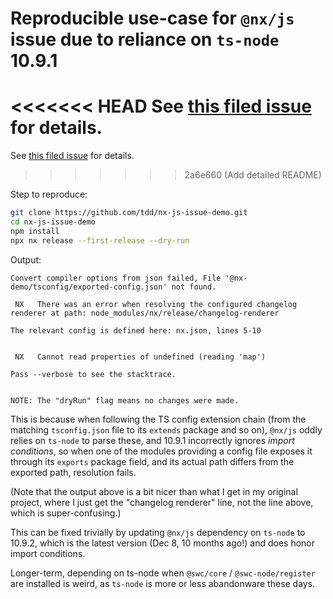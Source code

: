 # Reproducible use-case for `@nx/js` issue due to reliance on `ts-node` 10.9.1

<<<<<<< HEAD
See [this filed issue](https://github.com/nrwl/nx/issues/28492) for details.
=======
See [this filed issue](#FIXME) for details.
>>>>>>> 2a6e660 (Add detailed README)

Step to reproduce:

```bash
git clone https://github.com/tdd/nx-js-issue-demo.git
cd nx-js-issue-demo
npm install
npx nx release --first-release --dry-run
```

Output:

```
Convert compiler options from json failed, File '@nx-demo/tsconfig/exported-config.json' not found.

 NX   There was an error when resolving the configured changelog renderer at path: node_modules/nx/release/changelog-renderer

The relevant config is defined here: nx.json, lines 5-10


 NX   Cannot read properties of undefined (reading 'map')

Pass --verbose to see the stacktrace.


NOTE: The "dryRun" flag means no changes were made.
```

This is because when following the TS config extension chain (from the matching `tsconfig.json` file to its `extends` package and so on), `@nx/js` oddly relies on `ts-node` to parse these, and 10.9.1 incorrectly ignores *import conditions*, so when one of the modules providing a config file exposes it through its `exports` package field, and its actual path differs from the exported path, resolution fails.

(Note that the output above is a bit nicer than what I get in my original project, where I just get the "changelog renderer" line, not the line above, which is super-confusing.)

This can be fixed trivially by updating `@nx/js` dependency on `ts-node` to 10.9.2, which is the latest version (Dec 8, 10 months ago!) and does honor import conditions.

Longer-term, depending on ts-node when `@swc/core` / `@swc-node/register` are installed is weird, as `ts-node` is more or less abandonware these days.
